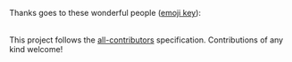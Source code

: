 Thanks goes to these wonderful people ([emoji key](https://allcontributors.org/docs/en/emoji-key)):

<!-- ALL-CONTRIBUTORS-LIST: START - Do not remove or modify this section -->
<!-- prettier-ignore-start -->
<!-- markdownlint-disable -->
<table>
  <tr>
  </tr>
</table>

<!-- markdownlint-enable -->
<!-- prettier-ignore-end -->
<!-- ALL-CONTRIBUTORS-LIST: END -->

This project follows the [all-contributors](https://github.com/all-contributors/all-contributors) specification. Contributions of any kind welcome!
